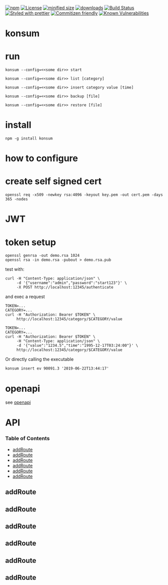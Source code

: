 [![npm](https://img.shields.io/npm/v/konsum.svg)](https://www.npmjs.com/package/konsum)
[![License](https://img.shields.io/badge/License-BSD%203--Clause-blue.svg)](https://opensource.org/licenses/BSD-3-Clause)
[![minified size](https://badgen.net/bundlephobia/min/konsum)](https://bundlephobia.com/result?p=konsum)
[![downloads](http://img.shields.io/npm/dm/konsum.svg?style=flat-square)](https://npmjs.org/package/konsum)
[![Build Status](https://img.shields.io/endpoint.svg?url=https%3A%2F%2Factions-badge.atrox.dev%2Fkonsumation%2Fkonsum%2Fbadge&style=flat)](https://actions-badge.atrox.dev/konsumation/konsum/goto)
[![Styled with prettier](https://img.shields.io/badge/styled_with-prettier-ff69b4.svg)](https://github.com/prettier/prettier)
[![Commitizen friendly](https://img.shields.io/badge/commitizen-friendly-brightgreen.svg)](http://commitizen.github.io/cz-cli/)
[![Known Vulnerabilities](https://snyk.io/test/github/konsumation/konsum/badge.svg)](https://snyk.io/test/github/konsumation/konsum)

# konsum

# run

```shell
konsum --config=<<some dir>> start
```

```shell
konsum --config=<<some dir>> list [category]
```

```shell
konsum --config=<<some dir>> insert category value [time]
```

```shell
konsum --config=<<some dir>> backup [file]
```

```shell
konsum --config=<<some dir>> restore [file]
```

# install

```shell
npm -g install konsum
```

# how to configure

# create self signed cert

```shell
openssl req -x509 -newkey rsa:4096 -keyout key.pem -out cert.pem -days 365 -nodes
```

# JWT

# token setup

```shell
openssl genrsa -out demo.rsa 1024
openssl rsa -in demo.rsa -pubout > demo.rsa.pub
```

test with:

```shell
curl -H "Content-Type: application/json" \
     -d '{"username":"admin","password":"start123"}' \
     -X POST http://localhost:12345/authenticate
```

and exec a request

```shell
TOKEN=...
CATEGORY=...
curl -H "Authorization: Bearer $TOKEN" \
     http://localhost:12345/category/$CATEGORY/value
```

```shell
TOKEN=...
CATEGORY=...
curl -H "Authorization: Bearer $TOKEN" \
     -H "Content-Type: application/json" \
     -d '{"value":"1234.5","time":"1995-12-17T03:24:00"}' \
     http://localhost:12345/category/$CATEGORY/value
```

Or directly calling the executable

```shell
konsum insert ev 90091.3 '2019-06-22T13:44:17'
```

# openapi

see [openapi](https://konsumation.github.io/openapi)

# API

<!-- Generated by documentation.js. Update this documentation by updating the source code. -->

### Table of Contents

-   [addRoute](#addroute)
-   [addRoute](#addroute-1)
-   [addRoute](#addroute-2)
-   [addRoute](#addroute-3)
-   [addRoute](#addroute-4)
-   [addRoute](#addroute-5)

## addRoute

## addRoute

## addRoute

## addRoute

## addRoute

## addRoute
